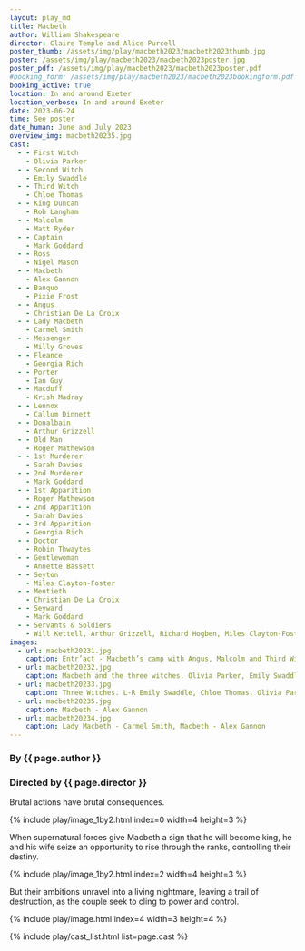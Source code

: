 ```yaml
---
layout: play_md
title: Macbeth
author: William Shakespeare
director: Claire Temple and Alice Purcell
poster_thumb: /assets/img/play/macbeth2023/macbeth2023thumb.jpg
poster: /assets/img/play/macbeth2023/macbeth2023poster.jpg
poster_pdf: /assets/img/play/macbeth2023/macbeth2023poster.pdf
#booking_form: /assets/img/play/macbeth2023/macbeth2023bookingform.pdf
booking_active: true
location: In and around Exeter
location_verbose: In and around Exeter
date: 2023-06-24
time: See poster
date_human: June and July 2023
overview_img: macbeth20235.jpg
cast:
  - - First Witch
    - Olivia Parker
  - - Second Witch
    - Emily Swaddle
  - - Third Witch
    - Chloe Thomas
  - - King Duncan
    - Rob Langham
  - - Malcolm
    - Matt Ryder
  - - Captain
    - Mark Goddard
  - - Ross
    - Nigel Mason
  - - Macbeth
    - Alex Gannon
  - - Banquo
    - Pixie Frost
  - - Angus
    - Christian De La Croix
  - - Lady Macbeth
    - Carmel Smith
  - - Messenger
    - Milly Groves
  - - Fleance
    - Georgia Rich
  - - Porter
    - Ian Guy
  - - Macduff
    - Krish Madray
  - - Lennox
    - Callum Dinnett
  - - Donalbain
    - Arthur Grizzell
  - - Old Man
    - Roger Mathewson
  - - 1st Murderer
    - Sarah Davies
  - - 2nd Murderer
    - Mark Goddard
  - - 1st Apparition
    - Roger Mathewson
  - - 2nd Apparition
    - Sarah Davies
  - - 3rd Apparition
    - Georgia Rich
  - - Doctor
    - Robin Thwaytes
  - - Gentlewoman
    - Annette Bassett
  - - Seyton
    - Miles Clayton-Foster
  - - Mentieth
    - Christian De La Croix
  - - Seyward
    - Mark Goddard
  - - Servants & Soldiers
    - Will Kettell, Arthur Grizzell, Richard Hogben, Miles Clayton-Foster and  Doug Thomson
images:
  - url: macbeth20231.jpg
    caption: Entr’act - Macbeth’s camp with Angus, Malcolm and Third Witch
  - url: macbeth20232.jpg
    caption: Macbeth and the three witches. Olivia Parker, Emily Swaddle, Chloe Thomas & Alex Gannon
  - url: macbeth20233.jpg
    caption: Three Witches. L-R Emily Swaddle, Chloe Thomas, Olivia Parker.
  - url: macbeth20235.jpg
    caption: Macbeth - Alex Gannon
  - url: macbeth20234.jpg
    caption: Lady Macbeth - Carmel Smith, Macbeth - Alex Gannon
---
```


### By {{ page.author }}
### Directed by {{ page.director }}

Brutal actions have brutal consequences.

{% include play/image_1by2.html index=0 width=4 height=3 %}

When supernatural forces give Macbeth a sign that he will become king, he and
his wife seize an opportunity to rise through the ranks, controlling their
destiny.

{% include play/image_1by2.html index=2 width=4 height=3 %}

But their ambitions unravel into a living nightmare, leaving a trail of
destruction, as the couple seek to cling to power and control.

{% include play/image.html index=4 width=3 height=4 %}

{% include play/cast_list.html list=page.cast %}
